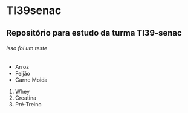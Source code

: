# TI39senac
## Repositório para estudo da turma TI39-senac
###### isso foi um teste
* Arroz
* Feijão
* Carne Moida

1. Whey
2. Creatina
3. Pré-Treino
